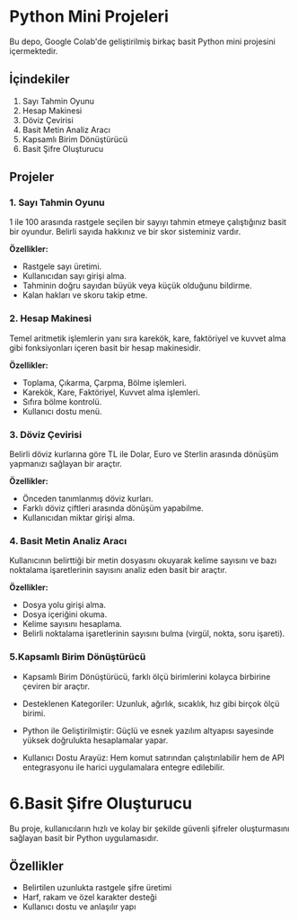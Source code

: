 # Python Mini Projeleri

Bu depo, Google Colab'de geliştirilmiş birkaç basit Python mini projesini içermektedir.

## İçindekiler

1.  Sayı Tahmin Oyunu
2.  Hesap Makinesi
3.  Döviz Çevirisi
4.  Basit Metin Analiz Aracı
5.  Kapsamlı Birim Dönüştürücü
6.  Basit Şifre Oluşturucu

## Projeler

### 1. Sayı Tahmin Oyunu

1 ile 100 arasında rastgele seçilen bir sayıyı tahmin etmeye çalıştığınız basit bir oyundur. Belirli sayıda hakkınız ve bir skor sisteminiz vardır.

**Özellikler:**

*   Rastgele sayı üretimi.
*   Kullanıcıdan sayı girişi alma.
*   Tahminin doğru sayıdan büyük veya küçük olduğunu bildirme.
*   Kalan hakları ve skoru takip etme.

### 2. Hesap Makinesi

Temel aritmetik işlemlerin yanı sıra karekök, kare, faktöriyel ve kuvvet alma gibi fonksiyonları içeren basit bir hesap makinesidir.

**Özellikler:**

*   Toplama, Çıkarma, Çarpma, Bölme işlemleri.
*   Karekök, Kare, Faktöriyel, Kuvvet alma işlemleri.
*   Sıfıra bölme kontrolü.
*   Kullanıcı dostu menü.

### 3. Döviz Çevirisi

Belirli döviz kurlarına göre TL ile Dolar, Euro ve Sterlin arasında dönüşüm yapmanızı sağlayan bir araçtır.

**Özellikler:**

*   Önceden tanımlanmış döviz kurları.
*   Farklı döviz çiftleri arasında dönüşüm yapabilme.
*   Kullanıcıdan miktar girişi alma.

### 4. Basit Metin Analiz Aracı

Kullanıcının belirttiği bir metin dosyasını okuyarak kelime sayısını ve bazı noktalama işaretlerinin sayısını analiz eden basit bir araçtır.

**Özellikler:**

*   Dosya yolu girişi alma.
*   Dosya içeriğini okuma.
*   Kelime sayısını hesaplama.
*   Belirli noktalama işaretlerinin sayısını bulma (virgül, nokta, soru işareti).

### 5.Kapsamlı Birim Dönüştürücü

*  Kapsamlı Birim Dönüştürücü, farklı ölçü birimlerini kolayca birbirine çeviren bir araçtır.

*  Desteklenen Kategoriler: Uzunluk, ağırlık, sıcaklık, hız gibi birçok ölçü birimi.

*  Python ile Geliştirilmiştir: Güçlü ve esnek yazılım altyapısı sayesinde yüksek doğrulukta hesaplamalar yapar.

*  Kullanıcı Dostu Arayüz: Hem komut satırından çalıştırılabilir hem de API entegrasyonu ile harici uygulamalara entegre edilebilir.
  
# 6.Basit Şifre Oluşturucu

Bu proje, kullanıcıların hızlı ve kolay bir şekilde güvenli şifreler oluşturmasını sağlayan basit bir Python uygulamasıdır.

## Özellikler
- Belirtilen uzunlukta rastgele şifre üretimi
- Harf, rakam ve özel karakter desteği
- Kullanıcı dostu ve anlaşılır yapı


